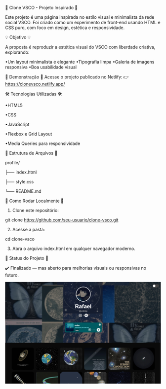 📁 Clone VSCO - Projeto Inspirado 📁

Este projeto é uma página inspirada no estilo visual e minimalista da rede social VSCO. Foi criado como um experimento de front-end usando HTML e CSS puro, com foco em design, estética e responsividade.



💡 Objetivo 💡

A proposta é reproduzir a estética visual do VSCO com liberdade criativa, explorando:

•Um layout minimalista e elegante
•Tipografia limpa
•Galeria de imagens responsiva
•Boa usabilidade visual



📸 Demonstração 📸
Acesse o projeto publicado no Netlify:
👉 https://clonevsco.netlify.app/



🛠️ Tecnologias Utilizadas 🛠️

•HTML5

•CSS

•JavaScript

•Flexbox e Grid Layout

•Media Queries para responsividade



📁 Estrutura de Arquivos 📁

profile/

├── index.html

├── style.css

└── README.md



🚀 Como Rodar Localmente 🚀

1. Clone este repositório:

git clone https://github.com/seu-usuario/clone-vsco.git

2. Acesse a pasta:

cd clone-vsco

3. Abra o arquivo index.html em qualquer navegador moderno.



🚧 Status do Projeto 🚧

✔️ Finalizado — mas aberto para melhorias visuais ou responsivas no futuro.





![Preview do Projeto](img/vsco.png)
